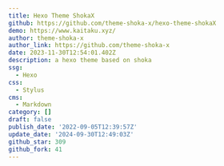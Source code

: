 ```yaml
---
title: Hexo Theme ShokaX
github: https://github.com/theme-shoka-x/hexo-theme-shokaX
demo: https://www.kaitaku.xyz/
author: theme-shoka-x
author_link: https://github.com/theme-shoka-x
date: 2023-11-30T12:54:01.402Z
description: a hexo theme based on shoka
ssg:
  - Hexo
css:
  - Stylus
cms:
  - Markdown
category: []
draft: false
publish_date: '2022-09-05T12:39:57Z'
update_date: '2024-09-30T12:49:03Z'
github_star: 309
github_fork: 41
---
```

